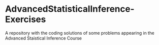 # AdvancedStatisticalInference-Exercises
A repository with the coding solutions of some problems appearing in the Advanced Staistical Inference Course
